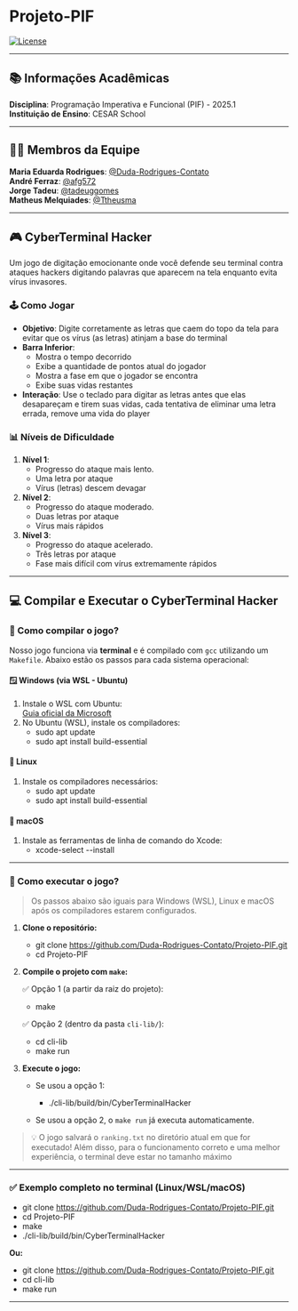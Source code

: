 # Projeto-PIF

[![License](https://img.shields.io/badge/License-BSD%203--Clause-blue.svg)](https://opensource.org/licenses/BSD-3-Clause)

---

## 📚 Informações Acadêmicas
**Disciplina**: Programação Imperativa e Funcional (PIF) - 2025.1  
**Instituição de Ensino**: CESAR School  

---

## 👨‍💻 Membros da Equipe
**Maria Eduarda Rodrigues**: [@Duda-Rodrigues-Contato](https://github.com/Duda-Rodrigues-Contato)  
**André Ferraz**: [@afg572](https://github.com/afg572)  
**Jorge Tadeu**: [@tadeuggomes](https://github.com/tadeuggomes)  
**Matheus Melquiades**: [@Ttheusma](https://github.com/Ttheusma)  

---

## 🎮 CyberTerminal Hacker
Um jogo de digitação emocionante onde você defende seu terminal contra ataques hackers digitando palavras que aparecem na tela enquanto evita vírus invasores.

### 🕹️ Como Jogar
- **Objetivo**: Digite corretamente as letras que caem do topo da tela para evitar que os vírus (as letras) atinjam a base do terminal
- **Barra Inferior**:
  - Mostra o tempo decorrido
  - Exibe a quantidade de pontos atual do jogador
  - Mostra a fase em que o jogador se encontra
  - Exibe suas vidas restantes
- **Interação**: Use o teclado para digitar as letras antes que elas desapareçam e tirem suas vidas, cada tentativa de eliminar uma letra errada, remove uma vida do player

### 📊 Níveis de Dificuldade
1. **Nível 1**:
   - Progresso do ataque mais lento.
   - Uma letra por ataque
   - Vírus (letras) descem devagar
2. **Nível 2**:
   - Progresso do ataque moderado.
   - Duas letras por ataque
   - Vírus mais rápidos
3. **Nível 3**:
   - Progresso do ataque acelerado.
   - Três letras por ataque
   - Fase mais difícil com vírus extremamente rápidos

---

## 💻 Compilar e Executar o CyberTerminal Hacker

### 🔧 Como **compilar** o jogo?

Nosso jogo funciona via **terminal** e é compilado com `gcc` utilizando um `Makefile`. Abaixo estão os passos para cada sistema operacional:

#### 🪟 Windows (via WSL - Ubuntu)
1. Instale o WSL com Ubuntu:  
   [Guia oficial da Microsoft](https://learn.microsoft.com/pt-br/windows/wsl/install)
2. No Ubuntu (WSL), instale os compiladores:
      - sudo apt update
      - sudo apt install build-essential

#### 🐧 Linux
1. Instale os compiladores necessários:
      - sudo apt update
      - sudo apt install build-essential

#### 🍏 macOS
1. Instale as ferramentas de linha de comando do Xcode:
      - xcode-select --install
---

### 🏃 Como **executar** o jogo?

> Os passos abaixo são iguais para Windows (WSL), Linux e macOS após os compiladores estarem configurados.

1. **Clone o repositório:**

      - git clone https://github.com/Duda-Rodrigues-Contato/Projeto-PIF.git
      - cd Projeto-PIF

2. **Compile o projeto com `make`:**

   ✅ Opção 1 (a partir da raiz do projeto):
  
      - make

   ✅ Opção 2 (dentro da pasta `cli-lib/`):

      - cd cli-lib
      - make run

3. **Execute o jogo:**

   - Se usou a opção 1:
 
      - ./cli-lib/build/bin/CyberTerminalHacker

   - Se usou a opção 2, o `make run` já executa automaticamente.

> 💡 O jogo salvará o `ranking.txt` no diretório atual em que for executado! Além disso, para o funcionamento correto e uma melhor experiência, o terminal deve estar no tamanho máximo

---

### ✅ Exemplo completo no terminal (Linux/WSL/macOS)

   - git clone https://github.com/Duda-Rodrigues-Contato/Projeto-PIF.git
   - cd Projeto-PIF
   - make
   - ./cli-lib/build/bin/CyberTerminalHacker

**Ou:**

   - git clone https://github.com/Duda-Rodrigues-Contato/Projeto-PIF.git
   - cd cli-lib
   - make run

---
